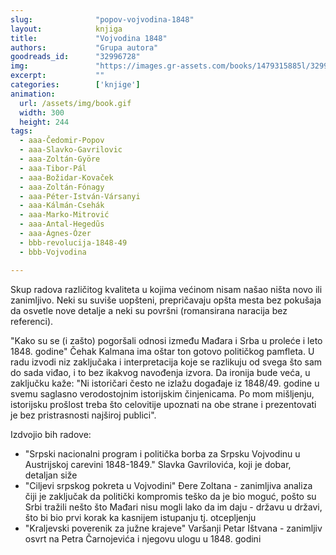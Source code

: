 ```yaml
---
slug:              "popov-vojvodina-1848"
layout:            knjiga
title:             "Vojvodina 1848"
authors:           "Grupa autora"
goodreads_id:      "32996728"
img:               "https://images.gr-assets.com/books/1479315885l/32996728.jpg"
excerpt:           ""
categories:        ['knjige']
animation:
  url: /assets/img/book.gif
  width: 300
  height: 244
tags:
  - aaa-Čedomir-Popov
  - aaa-Slavko-Gavrilovic
  - aaa-Zoltán-Györe
  - aaa-Tibor-Pál
  - aaa-Božidar-Kovaček
  - aaa-Zoltán-Fónagy
  - aaa-Péter-István-Vársanyi
  - aaa-Kálmán-Csehák
  - aaa-Marko-Mitrović 
  - aaa-Antal-Hegedũs 
  - aaa-Ágnes-Ózer 
  - bbb-revolucija-1848-49
  - bbb-Vojvodina

---
```


Skup radova različitog kvaliteta u kojima većinom nisam našao ništa novo ili zanimljivo. Neki su suviše uopšteni, 
prepričavaju opšta mesta bez pokušaja da osvetle nove detalje a neki su površni (romansirana naracija bez referenci).

"Kako su se (i zašto) pogoršali odnosi između Mađara i Srba u proleće i leto 1848. godine" Čehak Kalmana ima oštar ton 
gotovo političkog pamfleta. U radu izvodi niz zaključaka i interpretacija koje se razlikuju od svega što sam do sada 
viđao, i to bez ikakvog navođenja izvora. Da ironija bude veća, u zaključku kaže: "Ni istoričari često ne izlažu 
događaje iz 1848/49. godine u svemu saglasno verodostojnim istorijskim činjenicama. Po mom mišljenju, istorijsku 
prošlost treba što celovitije upoznati na obe strane i prezentovati je bez pristrasnosti najširoj publici".

Izdvojio bih radove:
- "Srpski nacionalni program i politička borba za Srpsku Vojvodinu u Austrijskoj carevini 1848-1849." Slavka Gavrilovića, koji je dobar, detaljan siže
- "Ciljevi srpskog pokreta u Vojvodini" Đere Zoltana - zanimljiva analiza čiji je zaključak da politički kompromis teško da je bio moguć, pošto su Srbi tražili nešto što Mađari nisu mogli lako da im daju - državu u državi, što bi bio prvi korak ka kasnijem istupanju tj. otcepljenju
- "Kraljevski poverenik za južne krajeve" Varšanji Petar Ištvana - zanimljiv osvrt na Petra Čarnojevića i njegovu ulogu u 1848. godini